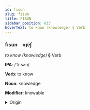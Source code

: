 ```yaml
---
id: fısun
slug: fısun
title: FISUN
sidebar_position: 633
hoverText: to know (knowledge) § Verb
---
```


### fısun&emsp;<span kind="abugida">ɤȷɐ̃ʃ</span>

*to know (knowledge)* **§** Verb

**IPA**: /ˈfɪ.sʌn/

**Verb**: to know

**Noun**: knowledge

**Modifier**: knowable

<details>
    <summary>Origin</summary>
    German Wissen /ˈvɪsən/<br/>
    <em>Germanic Language Family</em>
</details>